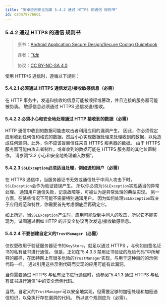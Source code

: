 ```yaml
---
title: "安卓应用安全指南 5.4.2 通过 HTTPS 的通信 规则书"
id: csdn79776801
---
```


### 5.4.2 通过 HTTPS 的通信 规则书

> 原书：[Android Application Secure Design/Secure Coding Guidebook](http://www.jssec.org/dl/android_securecoding_en.pdf)
> 
> 译者：[飞龙](https://github.com/wizardforcel)
> 
> 协议：[CC BY-NC-SA 4.0](http://creativecommons.org/licenses/by-nc-sa/4.0/)

使用 HTTP/S 通信时，遵循以下规则：

#### 5.4.2.1 必须通过 HTTPS 通信发送/接收敏感信息（必需）

在 HTTP 事务中，发送和接收的信息可能被嗅探或篡改，并且连接的服务器可能被伪装。 敏感信息必须通过 HTTPS 通信发送/接收。

#### 5.4.2.2 必须小心和安全地处理通过 HTTP 接收到的数据（必需）

HTTP 通信中收到的数据可能由攻击者利用应用的漏洞产生。 因此，你必须假定应用收到任何值和格式的数据，然后小心实现数据处理来处理收到的数据，以免造成任何漏洞。此外，你不应该盲目信任来自 HTTPS 服务器的数据。 由于 HTTPS 服务器可能由攻击者制作，或者收到的数据可能在 HTTPS 服务器的其他位置制作。 请参阅“3.2 小心和安全地处理输入数据”。

#### 5.4.2.3 `SSLException`必须适当处理，例如通知用户（必需）

在 HTTPS 通信中，当服务器证书无效或通信处于中间人攻击下时，`SSLException`会作为验证错误产生。 所以你必须为`SSLException`实现适当的异常处理。 通知用户通信失败，记录故障等，可被认为是异常处理的典型实现。 另一方面，在某些情况下可能不需要特别通知用户。 因为如何处理`SSLException`取决于应用规范和特性，你需要首先考虑彻底后再确定它。

如上所述，当`SSLException`产生时，应用可能受到中间人的攻击，所以它不能实现为，试图通过例如 HTTP 的非安全协议再次发送/接收敏感信息。

#### 5.4.2.4 不要创建自定义的`TrustManager`（必需）

仅仅更改用于验证服务器证书的`KeyStore`，就足以通过 HTTPS ，与例如自签名证书的私有证书进行通信。 但是，正如在“5.4.3.3 禁用证书验证的危险代码”中所解释的那样，在因特网上有很多危险的`TrustManager`实现，与用于这种目的的示例代码一样。 通过引用这些示例代码而实现的应用可能有此漏洞。

当你需要通过 HTTPS 与私有证书进行通信时，请参阅“5.4.1.3 通过 HTTPS 与私有证书进行通信”中的安全示例代码。

当然，自定义的`TrustManager`可以安全地实现，但需要足够的加密处理和加密通信知识，以免执行存在漏洞的代码。 所以这个规则应为（必需）。
